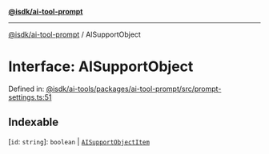 [**@isdk/ai-tool-prompt**](../README.md)

***

[@isdk/ai-tool-prompt](../globals.md) / AISupportObject

# Interface: AISupportObject

Defined in: [@isdk/ai-tools/packages/ai-tool-prompt/src/prompt-settings.ts:51](https://github.com/isdk/ai-tool-prompt.js/blob/df57e41588ef4f83536e0145125ade13089c1f4d/src/prompt-settings.ts#L51)

## Indexable

\[`id`: `string`\]: `boolean` \| [`AISupportObjectItem`](AISupportObjectItem.md)
